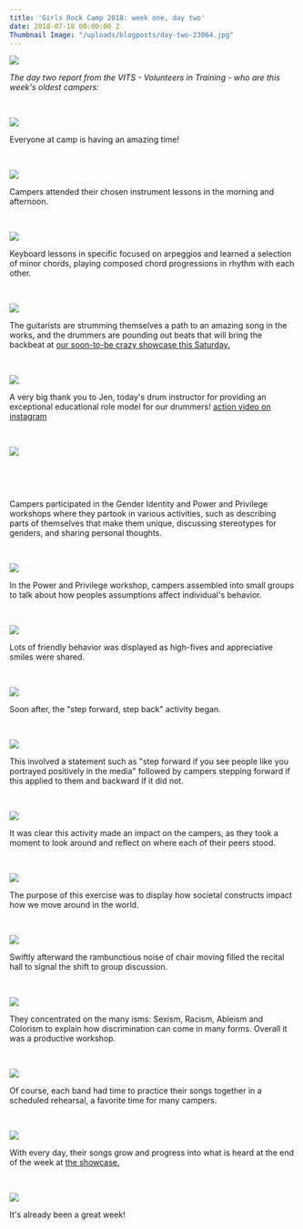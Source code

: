 ```yaml
---
title: 'Girls Rock Camp 2018: week one, day two'
date: 2018-07-18 00:00:00 Z
Thumbnail Image: "/uploads/blogposts/day-two-23064.jpg"
---
```


[![](/uploads/blogposts/day-two-23056-768x1024.jpg)](http://girlsrockri.org/wp-content/uploads/2018/07/day-two-23056.jpg)

_The day two report from the VITS - Volunteers in Training - who are this week's oldest campers:_

 

[![](/uploads/blogposts/day-two-23058-768x1024.jpg)](http://girlsrockri.org/wp-content/uploads/2018/07/day-two-23058.jpg)

Everyone at camp is having an amazing time!

 

[![](/uploads/blogposts/day-two-23062-1024x768.jpg)](http://girlsrockri.org/wp-content/uploads/2018/07/day-two-23062.jpg)

Campers attended their chosen instrument lessons in the morning and afternoon.

 

[![](/uploads/blogposts/day-two-23064-1024x768.jpg)](http://girlsrockri.org/wp-content/uploads/2018/07/day-two-23064.jpg)

Keyboard lessons in specific focused on arpeggios and learned a selection of minor chords, playing composed chord progressions in rhythm with each other.

 

[![](/uploads/blogposts/day-two-23057-768x1024.jpg)](http://girlsrockri.org/wp-content/uploads/2018/07/day-two-23057.jpg)

The guitarists are strumming themselves a path to an amazing song in the works, and the drummers are pounding out beats that will bring the backbeat at [our soon-to-be crazy showcase this Saturday.](https://www.facebook.com/events/1843312269025340/)

 

[![](/uploads/blogposts/day-two-23072-1024x768.jpg)](http://girlsrockri.org/wp-content/uploads/2018/07/day-two-23072.jpg)

A very big thank you to Jen, today's drum instructor for providing an exceptional educational role model for our drummers! [action video on instagram](https://www.instagram.com/p/BlV7KWwgXpW/?taken-by=girlsrockri)

 

[![](/uploads/blogposts/day-two-23063-1-e1531871689248-768x1024.jpg)](http://girlsrockri.org/wp-content/uploads/2018/07/day-two-23063-1-e1531871689248.jpg)

 

 

Campers participated in the Gender Identity and Power and Privilege workshops where they partook in various activities, such as describing parts of themselves that make them unique, discussing stereotypes for genders, and sharing personal thoughts.

 

[![](/uploads/blogposts/day-two-23059-1024x768.jpg)](http://girlsrockri.org/wp-content/uploads/2018/07/day-two-23059.jpg)

In the Power and Privilege workshop, campers assembled into small groups to talk about how peoples assumptions affect individual's behavior.

 

[![](/uploads/blogposts/day-two-23061-1024x768.jpg)](http://girlsrockri.org/wp-content/uploads/2018/07/day-two-23061.jpg)

Lots of friendly behavior was displayed as high-fives and appreciative smiles were shared.

 

[![](/uploads/blogposts/day-two-23053-1024x768.jpg)](http://girlsrockri.org/wp-content/uploads/2018/07/day-two-23053.jpg)

Soon after, the "step forward, step back" activity began.

 

[![](/uploads/blogposts/day-two-23070-e1531871753739-768x1024.jpg)](http://girlsrockri.org/wp-content/uploads/2018/07/day-two-23070-e1531871753739.jpg)

This involved a statement such as "step forward if you see people like you portrayed positively in the media" followed by campers stepping forward if this applied to them and backward if it did not.

 

[![](/uploads/blogposts/day-two-23068-1024x768.jpg)](http://girlsrockri.org/wp-content/uploads/2018/07/day-two-23068.jpg)

It was clear this activity made an impact on the campers, as they took a moment to look around and reflect on where each of their peers stood.

 

[![](/uploads/blogposts/day-two-23073-1024x599.jpg)](http://girlsrockri.org/wp-content/uploads/2018/07/day-two-23073.jpg)

The purpose of this exercise was to display how societal constructs impact how we move around in the world.

 

[![](/uploads/blogposts/day-two-23075-1024x768.jpg)](http://girlsrockri.org/wp-content/uploads/2018/07/day-two-23075.jpg)

Swiftly afterward the rambunctious noise of chair moving filled the recital hall to signal the shift to group discussion.

 

[![](/uploads/blogposts/day-two-23065-1024x768.jpg)](http://girlsrockri.org/wp-content/uploads/2018/07/day-two-23065.jpg)

They concentrated on the many isms: Sexism, Racism, Ableism and Colorism to explain how discrimination can come in many forms. Overall it was a productive workshop.

 

[![](/uploads/blogposts/day-two-23078-1024x768.jpg)](http://girlsrockri.org/wp-content/uploads/2018/07/day-two-23078.jpg)

Of course, each band had time to practice their songs together in a scheduled rehearsal, a favorite time for many campers.

 

[![](/uploads/blogposts/day-two-23075-1024x768.jpg)](http://girlsrockri.org/wp-content/uploads/2018/07/day-two-23075.jpg)

With every day, their songs grow and progress into what is heard at the end of the week at [the showcase.](https://www.facebook.com/events/1843312269025340/)

 

[![](/uploads/blogposts/day-two-23074-1024x768.jpg)](http://girlsrockri.org/wp-content/uploads/2018/07/day-two-23074.jpg)

It's already been a great week!
